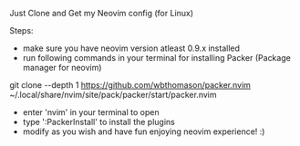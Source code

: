 Just Clone and Get my Neovim config (for Linux)

Steps:
  - make sure you have neovim version atleast 0.9.x installed
  - run following commands in your terminal for installing Packer (Package manager for neovim)
    
   git clone --depth 1 https://github.com/wbthomason/packer.nvim \
   ~/.local/share/nvim/site/pack/packer/start/packer.nvim

  - enter 'nvim' in your terminal to open
  - type ':PackerInstall' to install the plugins
  - modify as you wish and have fun enjoying neovim experience!   :)
